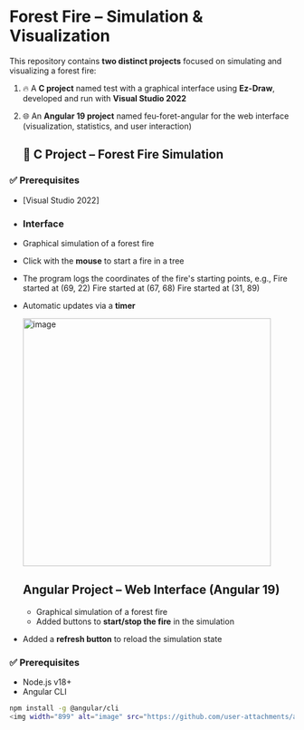 #  Forest Fire – Simulation & Visualization

This repository contains **two distinct projects** focused on simulating and visualizing a forest fire:

1. 🔥 A **C project** named test with a graphical interface using **Ez-Draw**, developed and run with **Visual Studio 2022**
2. 🌐 An **Angular 19 project** named feu-foret-angular  for the web interface (visualization, statistics, and user interaction)

    ## 🔧 C Project – Forest Fire Simulation

### ✅ Prerequisites

- [Visual Studio 2022]

- ###  Interface

- Graphical simulation of a forest fire
- Click with the **mouse** to start a fire in a tree
- The program logs the coordinates of the fire's starting points, e.g.,
Fire started at (69, 22)
Fire started at (67, 68)
Fire started at (31, 89)
- Automatic updates via a **timer**

  <img width="438" alt="image" src="https://github.com/user-attachments/assets/33ff22ad-ef1d-41d9-80fb-7046c42dd0bc" />

  ##  Angular Project – Web Interface (Angular 19)
  - Graphical simulation of a forest fire
  - Added buttons to **start/stop the fire** in the simulation
- Added a **refresh button** to reload the simulation state
  
### ✅ Prerequisites

- Node.js v18+
- Angular CLI
```bash
npm install -g @angular/cli
<img width="899" alt="image" src="https://github.com/user-attachments/assets/7aca65b5-9627-4606-aa5d-82a5302d5cb8" />



